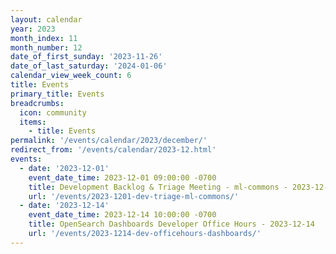 ```yaml
---
layout: calendar
year: 2023
month_index: 11
month_number: 12
date_of_first_sunday: '2023-11-26'
date_of_last_saturday: '2024-01-06'
calendar_view_week_count: 6
title: Events
primary_title: Events
breadcrumbs:
  icon: community
  items: 
    - title: Events
permalink: '/events/calendar/2023/december/'
redirect_from: '/events/calendar/2023-12.html'
events:
  - date: '2023-12-01'
    event_date_time: 2023-12-01 09:00:00 -0700
    title: Development Backlog & Triage Meeting - ml-commons - 2023-12-01
    url: '/events/2023-1201-dev-triage-ml-commons/'
  - date: '2023-12-14'
    event_date_time: 2023-12-14 10:00:00 -0700
    title: OpenSearch Dashboards Developer Office Hours - 2023-12-14
    url: '/events/2023-1214-dev-officehours-dashboards/'
---
```


